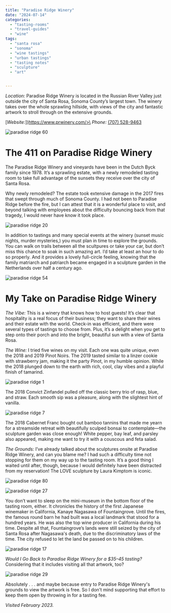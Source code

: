 ```yaml
---
title: "Paradise Ridge Winery"
date: "2024-07-14"
categories:
  - "tasting-rooms"
  - "travel-guides"
  - "wine"
tags:
  - "santa rosa"
  - "sonoma"
  - "wine tastings"
  - "urban tastings"
  - "tasting notes"
  - "sculpture"
  - "art"


---
```

*Location:* Paradise Ridge Winery is located in the Russian River Valley just outside the city of Santa Rosa, Sonoma County’s largest town. The winery takes over the whole sprawling hillside, with views of the city and fantastic artwork to stroll through on the extensive grounds.

[*Website:*])https://www.prwinery.com/>\
*Phone:* [(707) 528-9463](tel:7075289463)

![paradise ridge 60](http://s3.amazonaws.com/thegourmez-wpmedia/2024/07/Paradise+Ridge+2023+(60).jpg)

# The 411 on Paradise Ridge Winery

The Paradise Ridge Winery and vineyards have been in the Dutch Byck family since 1978. It’s a sprawling estate, with a newly remodeled tasting room to take full advantage of the sunsets they receive over the city of Santa Rosa. 

Why newly remodeled? The estate took extensive damage in the 2017 fires that swept through much of Sonoma County. I had not been to Paradise Ridge before the fire, but I can attest that it is a wonderful place to visit, and beyond talking with employees about the difficulty bouncing back from that tragedy, I would never have know it took place.

![paradise ridge 20](http://s3.amazonaws.com/thegourmez-wpmedia/2024/07/Paradise+Ridge+2023+(20).jpg)

In addition to tastings and many special events at the winery (sunset music nights, murder mysteries,) you must plan in time to explore the grounds. You can walk on trails between all the scultpures or take your car, but don’t miss this chance to soak in such amazing art. I’d take at least an hour to do so properly. And it provides a lovely full-circle feeling, knowing that the family matriarch and patriarch became engaged in a sculpture garden in the Netherlands over half a century ago.

![paradise ridge 54](http://s3.amazonaws.com/thegourmez-wpmedia/2024/07/Paradise+Ridge+2023+(54).jpg)

# My Take on Paradise Ridge Winery

*The Vibe:* This is a winery that knows how to host guests! It’s clear that hospitality is a real focus of their business; they want to share their wines and their estate with the world. Check-in was efficient, and there were several types of tastings to choose from. Plus, it’s a delight when you get to step onto their porch and into the bright, beautiful sun with a view of Santa Rosa.

*The Wine:* I tried five wines on my visit. Each one was quite unique, even the 2018 and 2019 Pinot Noirs. The 2019 tasted similar to a linzer cookie with strawberry jam, making it the party Pinot, in my humble opinion. While the 2018 plunged down to the earth with rich, cool, clay vibes and a playful finish of tamarind.

![paradise ridge 1](http://s3.amazonaws.com/thegourmez-wpmedia/2024/07/Paradise+Ridge+2023+(1).jpg)

The 2018 Convict Zinfandel pulled off the classic berry trio of rasp, blue, and straw. Each smooth sip was a pleasure, along with the slightest hint of vanilla.

![paradise ridge 7](http://s3.amazonaws.com/thegourmez-wpmedia/2024/07/Paradise+Ridge+2023+(7).jpg)

The 2018 Cabernet Franc bought out bamboo tannins that made me yearn for a streamside retreat with beautifully sculped bonsai to contemplate—the sculpture garden was close enough! White pepper, bay leaf, and parsley also appeared, making me want to try it with a couscous and feta salad.

*The Grounds:* I’ve already talked about the sculptures onsite at Paradise Ridge Winery, and can you blame me? I had such a difficulty time not stopping for them on my way up to the tasting room. It’s a good thing I waited until after, though, because I would definitely have been distracted from my reservation! The LOVE sculpture by Laura Kimptom is iconic.

![paradise ridge 80](http://s3.amazonaws.com/thegourmez-wpmedia/2024/07/Paradise+Ridge+2023+(80).jpg)

![paradise ridge 27](http://s3.amazonaws.com/thegourmez-wpmedia/2024/07/Paradise+Ridge+2023+(27).jpg)

You don’t want to sleep on the mini-museum in the bottom floor of the tasting room, either. It chronicles the history of the first Japanese winemaker in California, Kanaye Nagasawa of Fountaingrove. Until the fires, the famous round barn he had built was a local landmark that stood for a hundred years. He was also the top wine producer in California during his time. Despite all that, Fountaingrove’s lands were still seized by the city of Santa Rosa after Nagasawa's death, due to the discriminatory laws of the time. The city refused to let the land be passed on to his children.

![paradise ridge 17](http://s3.amazonaws.com/thegourmez-wpmedia/2024/07/Paradise+Ridge+2023+(17).jpg)

*Would I Go Back to Paradise Ridge Winery for a $35–45 tasting?* Considering that it includes visiting all that artwork, too?

![paradise ridge 29](http://s3.amazonaws.com/thegourmez-wpmedia/2024/07/Paradise+Ridge+2023+(29).jpg)

 Absolutely . . . and maybe because entry to Paradise Ridge Winery's grounds to view the artwork is  free. So I don’t mind supporting that effort to keep them open by throwing in for a tasting fee. 

*Visited February 2023.*
